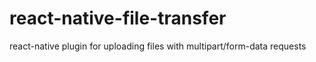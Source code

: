 # react-native-file-transfer
react-native plugin for uploading files with multipart/form-data requests
